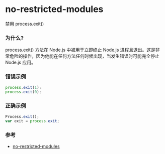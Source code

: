 # no-restricted-modules

禁用 process.exit()

### 为什么?

process.exit() 方法在 Node.js 中被用于立即终止 Node.js 进程且退出。这是非常危险的操作，因为他能在任何方法任何时候出现，当发生错误时可能完全停止 Node.js 应用。

### 错误示例

```js
process.exit(1);
process.exit(0);
```

### 正确示例

```js
Process.exit();
var exit = process.exit;
```

### 参考

- [no-restricted-modules](https://eslint.org/docs/rules/no-restricted-modules)
